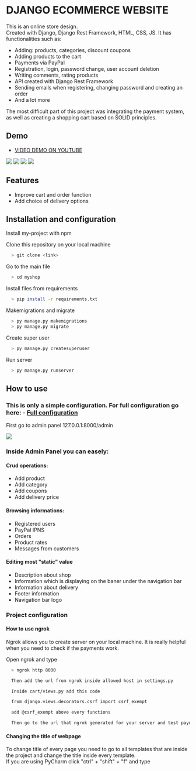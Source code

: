 
# DJANGO ECOMMERCE WEBSITE

This is an online store design.\
Created with Django, Django Rest Framework, HTML, CSS, JS.
It has functionalities such as:
- Adding: products, categories, discount coupons
- Adding products to the cart
- Payments via PayPal
- Registration, login, password change, user account deletion
- Writing comments, rating products
- API created with Django Rest Framework
- Sending emails when registering, changing password and creating an order
- And a lot more

The most difficult part of this project was integrating the payment system, as well as creating a shopping cart based on SOLID principles.
## Demo
- [VIDEO DEMO ON YOUTUBE](https://youtu.be/LnE373sdkd0)

<img src="/files/2.png"/>
<img src="/files/3.png"/>
<img src="/files/4.png"/>
<img src="/files/5.png"/>

## Features

- Improve cart and order function
- Add choice of delivery options

## Installation and configuration

Install my-project with npm

Clone this repository on your local machine
```bash
  > git clone <link>
```
Go to the main file
```bash
  > cd myshop
```

Install files from requirements
```bash
  > pip install -r requirements.txt
```

Makemigrations and migrate
```bash
  > py manage.py makemigrations
  > py manage.py migrate
```

Create super user
```bash
  > py manage.py createsuperuser
```

Run server
```bash
  > py manage.py runserver
```

## How to use
### This is only a simple configuration. For full configuration go here: - [Full configuration](https://youtu.be/LnE373sdkd0)

First go to admin panel 127.0.0.1:8000/admin

<img src="/files/1.png"/>

### Inside Admin Panel you can easely:

#### Crud operations:
- Add product
- Add category
- Add coupons
- Add delivery price


#### Browsing informations:
- Registered users
- PayPal IPNS
- Orders
- Product rates
- Messages from customers

#### Editing most "static" value
- Description about shop
- Information which is displaying on the baner under the navigation bar
- Information about delivery
- Footer information
- Navigation bar logo


### Project configuration

#### How to use ngrok

Ngrok allows you to create server on your local machine. It is really helpful when you need to check if the payments work.


  Open ngrok and type
```bash
  > ngrok http 8000

  Then add the url from ngrok inside allowed host in settings.py

  Inside cart/views.py add this code

  from django.views.decorators.csrf import csrf_exempt

  add @csrf_exempt above every functions

  Then go to the url that ngrok generated for your server and test payment and django signals.
```

#### Changing the title of webpage
To change title of every page you need to go to all templates that are inside the project
and change the title inside every template. \
If you are using PyCharm click "ctrl" + "shift" + "f" and type <title>. \
That should make it a lot easier


#### Changing the content of emails

This website can send emails in a few cases:
- When user successfull create a new account
- When user is changing his password
- When user paid for a orders
- When the payment got cancelled

First you need to go to file called "accounts". Then open folder called "templates" \
and open files which are starting with "email". \
You can easely modify the content of the emails. \

Now go to file called views.py. \
Change the value of variable subject_email in line 34 and 105 \
Now open folder called "payment" and "templates" and to the same thing in this folder. \
Then open file called "views.py" and change the value of variable subject_email in line \
21 and 45.


#### Changing static files:
There is only one way to change PDF files that are included inside website. \
Go to your main folder, there is folder called "static" and inside this folder \
there is folder called "pdf". \
Inside this folder you can add your pdf files. \
Then go to application called "SHOP_INFO" in your project and folder called "templates" \
Inside this folder is a file called "all_documents.html" open it and change the file name \
that you just added.

#### For example:


```bash
  You added file called nowy_regulamin.pdf

  So you gonna change this line of code:

  (old) <a href="{% static '/pdf/regulamin.pdf' %}">Sprawdź regulamin sklepu</a>

  (new) <a href="{% static '/pdf/nowy_regulamin.pdf' %}">Sprawdź regulamin sklepu</a>
```





## API Reference

#### All available API

```http
  127.0.0.1:8000/shop_info/api
```

On this url are displayed links for all available API:
#### Only admin user can get access
- [GET] Product
- [GET] Category
- [POST] Product
- [POST] Category
- [GET] Order
- [GET] OrderItem
- [POST] Coupons
- [GET] Coupons
- [GET] Delivery
- [POST] Delivery
## License

[MIT](https://choosealicense.com/licenses/mit/)
